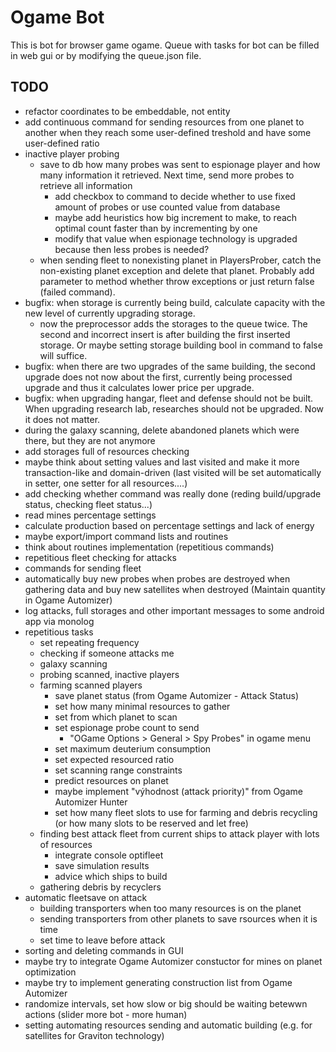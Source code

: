 Ogame Bot
=============

This is bot for browser game ogame. 
Queue with tasks for bot can be filled in web gui or by modifying the queue.json file.

TODO
-----
- refactor coordinates to be embeddable, not entity
- add continuous command for sending resources from one planet to another when they reach some user-defined treshold and have some user-defined ratio
- inactive player probing
	- save to db how many probes was sent to espionage player and how many information it retrieved. Next time, send more probes to retrieve all information
		- add checkbox to command to decide whether to use fixed amount of probes or use counted value from database
		- maybe add heuristics how big increment to make, to reach optimal count faster than by incrementing by one
		- modify that value when espionage technology is upgraded because then less probes is needed?
	- when sending fleet to nonexisting planet in PlayersProber, catch the non-existing planet exception and delete that planet. Probably add parameter to method whether throw exceptions or just return false (failed command). 
- bugfix: when storage is currently being build, calculate capacity with the new level of currently upgrading storage.
	- now the preprocessor adds the storages to the queue twice. The second and incorrect insert is after building the first inserted storage. Or maybe setting storage building bool in command to false will suffice.
- bugfix: when there are two upgrades of the same building, the second upgrade does not now about the first, currently being processed upgrade and thus it calculates lower price per upgrade. 
- bugfix: when upgrading hangar, fleet and defense should not be built. When upgrading research lab, researches should not be upgraded. Now it does not matter.
- during the galaxy scanning, delete abandoned planets which were there, but they are not anymore
- add storages full of resources checking
- maybe think about setting values and last visited and make it more transaction-like and domain-driven (last visited will be set automatically in setter, one setter for all resources....)
- add checking whether command was really done (reding build/upgrade status, checking fleet status...)
- read mines percentage settings
- calculate production based on percentage settings and lack of energy
- maybe export/import command lists and routines
- think about routines implementation (repetitious commands)
- repetitious fleet checking for attacks
- commands for sending fleet
- automatically buy new probes when probes are destroyed when gathering data and buy new satellites when destroyed (Maintain quantity in Ogame Automizer)
- log attacks, full storages and other important messages to some android app via monolog
- repetitious tasks
	- set repeating frequency
	- checking if someone attacks me
	- galaxy scanning
	- probing scanned, inactive players
	- farming scanned players 
		- save planet status (from Ogame Automizer - Attack Status)
		- set how many minimal resources to gather
		- set from which planet to scan
		- set espionage probe count to send
			- "OGame Options > General > Spy Probes" in ogame menu
		- set maximum deuterium consumption
		- set expected resourced ratio
		- set scanning range constraints
		- predict resources on planet
		- maybe implement "výhodnost (attack priority)" from Ogame Automizer Hunter 
		- set how many fleet slots to use for farming and debris recycling (or how many slots to be reserved and let free)
	- finding best attack fleet from current ships to attack player with lots of resources
		- integrate console optifleet
		- save simulation results
		- advice which ships to build
	- gathering debris by recyclers
- automatic fleetsave on attack
	- building transporters when too many resources is on the planet
	- sending transporters from other planets to save rsources when it is time
	- set time to leave before attack
- sorting and deleting commands in GUI
- maybe try to integrate Ogame Automizer constuctor for mines on planet optimization
- maybe try to implement generating construction list from Ogame Automizer
- randomize intervals, set how slow or big should be waiting betewwn actions (slider more bot - more human)
- setting automating resources sending and automatic building (e.g. for satellites for Graviton technology)